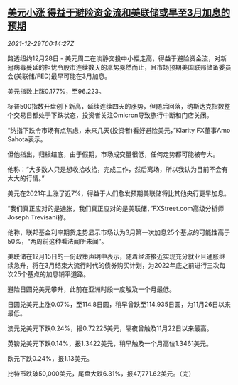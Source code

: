 <!--1640737862000-->
[美元小涨 得益于避险资金流和美联储或早至3月加息的预期](https://cn.reuters.com/article/forex-close-1228-tues-idCNKBS2J800H)
------

<div><i>2021-12-29T00:14:27Z</i></div><p>路透纽约12月28日 - 美元周二在淡静交投中小幅走高，得益于避险资金流，对新冠病毒蔓延的担忧令股市连续数天的涨势戛然而止，且市场预期美国联邦储备委员会(美联储/FED)最早可能在3月加息。</p><p>美元指数上涨0.177%，至96.223。</p><p>标普500指数开盘创下新高，延续连续四天的涨势，但随后回落，纳斯达克指数整个交易日都处于下跌状态，投资者关注Omicron导致旅行中断和门店关闭。</p><p>“纳指下跌令市场有点焦虑，未来几天(投资者)看好避险美元，”Klarity FX董事Amo Sahota表示。</p><p>但他指出，归根结底，由于假期，市场成交量很低，任何走势都可能被夸大。</p><p>他称：“大多数人只是想收拾收拾，完成工作，然后离场，所以我认为目前不会有太大的行情。”</p><p>美元在2021年上涨了近7%，得益于人们愈发预期美联储将比其他央行更早加息。</p><p>“我们真正应对的是通胀，我们真正应对的是美联储，”FXStreet.com高级分析师Joseph Trevisani称。</p><p>他称，联邦基金利率期货走势显示市场认为3月第一次加息25个基点的可能性高于50%，“两周前这种看法闻所未闻”。</p><p>美联储在12月15日的一份政策声明中表示，随着经济接近实现充分就业且通胀继续急升，将在3月结束大流行时代的债券购买计划，为2022年底之前进行三次每次25个基点的加息铺平道路。</p><p>避险日圆兑美元攀升，此前在亚洲时段一度触及一个月最低。</p><p>日圆兑美元上涨0.07%，至114.8日圆，稍早曾跌至114.935日圆，为11月26日以来最低。</p><p>澳元兑美元下跌0.24%，报0.72225美元，隔夜曾触及11月22日以来最高。</p><p>英镑兑美元下跌0.14%，报1.3422美元，稍早触及一个月高位1.3461美元。</p><p>欧元下跌0.24%，报1.13美元。</p><p>比特币跌破50,000美元，尾盘大跌6.31%，报47,771.62美元。（完）</p>
